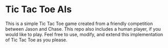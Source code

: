 # Tic Tac Toe AIs

This is a simple Tic Tac Toe game created from a friendly competition between Jason and Chase. This repo also includes a human player, if you would like to play. Feel free to use, modify, and extend this implementation of Tic Tac Toe as you please.
